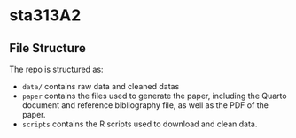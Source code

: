 # sta313A2

## File Structure

The repo is structured as:

-   `data/` contains raw data and cleaned datas
-   `paper` contains the files used to generate the paper, including the Quarto document and reference bibliography file, as well as the PDF of the paper. 
-   `scripts` contains the R scripts used to download and clean data.
